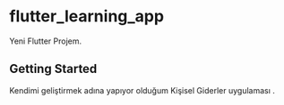 # flutter_learning_app

Yeni Flutter Projem.

## Getting Started

Kendimi geliştirmek adına yapıyor olduğum Kişisel Giderler  uygulaması .
